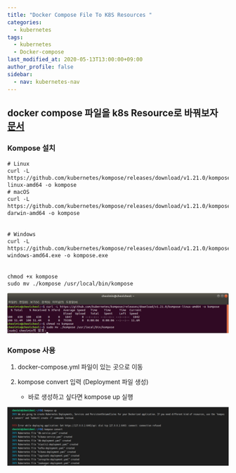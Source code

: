 ```yaml
---
title: "Docker Compose File To K8S Resources "
categories: 
  - kubernetes
tags:
  - kubernetes
  - Docker-compose
last_modified_at: 2020-05-13T13:00:00+09:00
author_profile: false
sidebar:
  - nav: kubernetes-nav
---
```

## docker compose 파일을 k8s Resource로 바꿔보자 [문서](https://kubernetes.io/docs/tasks/configure-pod-container/translate-compose-kubernetes/)

### Kompose 설치

    # Linux
    curl -L https://github.com/kubernetes/kompose/releases/download/v1.21.0/kompose-linux-amd64 -o kompose
    # macOS
    curl -L https://github.com/kubernetes/kompose/releases/download/v1.21.0/kompose-darwin-amd64 -o kompose


    # Windows
    curl -L https://github.com/kubernetes/kompose/releases/download/v1.21.0/kompose-windows-amd64.exe -o kompose.exe


    chmod +x kompose
    sudo mv ./kompose /usr/local/bin/kompose

![install](/assets/img/posts/kubernetes/composeTokube/install.png)


### Kompose 사용

1. docker-compose.yml 파일이 있는 곳으로 이동

2. kompose convert 입력 (Deployment 파일 생성) 
   -  바로 생성하고 싶다면 kompose up 실행
   
![convert](/assets/img/posts/kubernetes/composeTokube/convert.png)


